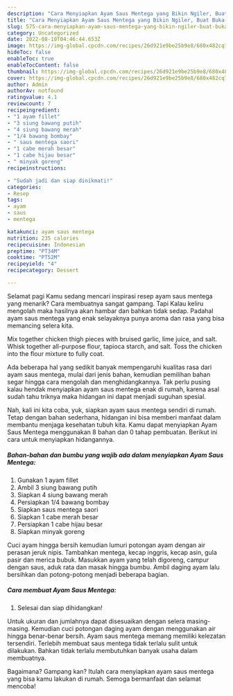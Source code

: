 ```yaml
---
description: "Cara Menyiapkan Ayam Saus Mentega yang Bikin Ngiler, Buat Buka Puasa}"
title: "Cara Menyiapkan Ayam Saus Mentega yang Bikin Ngiler, Buat Buka Puasa}"
slug: 575-cara-menyiapkan-ayam-saus-mentega-yang-bikin-ngiler-buat-buka-puasa
category: Uncategorized
date: 2022-08-10T04:46:44.653Z
image: https://img-global.cpcdn.com/recipes/26d921e9be25b9e8/680x482cq70/ayam-saus-mentega-foto-resep-utama.jpg
hideToc: false
enableToc: true
enableTocContent: false
thumbnail: https://img-global.cpcdn.com/recipes/26d921e9be25b9e8/680x482cq70/ayam-saus-mentega-foto-resep-utama.jpg
cover: https://img-global.cpcdn.com/recipes/26d921e9be25b9e8/680x482cq70/ayam-saus-mentega-foto-resep-utama.jpg
author: Admin
authorAv: notfound
ratingvalue: 4.1
reviewcount: 7
recipeingredient:
- "1 ayam fillet"
- "3 siung bawang putih"
- "4 siung bawang merah"
- "1/4 bawang bombay"
- " saus mentega saori"
- "1 cabe merah besar"
- "1 cabe hijau besar"
- " minyak goreng"
recipeinstructions:

- "Sudah jadi dan siap dinikmati!"
categories:
- Resep
tags:
- ayam
- saus
- mentega

katakunci: ayam saus mentega 
nutrition: 235 calories
recipecuisine: Indonesian
preptime: "PT34M"
cooktime: "PT52M"
recipeyield: "4"
recipecategory: Dessert

---
```



Selamat pagi Kamu sedang mencari inspirasi resep ayam saus mentega yang menarik? Cara membuatnya sangat gampang. Tapi Kalau keliru mengolah maka hasilnya akan hambar dan bahkan tidak sedap. Padahal ayam saus mentega yang enak selayaknya punya aroma dan rasa yang bisa memancing selera kita.


Mix together chicken thigh pieces with bruised garlic, lime juice, and salt. Whisk together all-purpose flour, tapioca starch, and salt. Toss the chicken into the flour mixture to fully coat.

Ada beberapa hal yang sedikit banyak mempengaruhi kualitas rasa dari ayam saus mentega, mulai dari jenis bahan, kemudian pemilihan bahan segar hingga cara mengolah dan menghidangkannya. Tak perlu pusing kalau hendak menyiapkan ayam saus mentega enak di rumah, karena asal sudah tahu triknya maka hidangan ini dapat menjadi suguhan spesial.


Nah, kali ini kita coba, yuk, siapkan ayam saus mentega sendiri di rumah. Tetap dengan bahan sederhana, hidangan ini bisa memberi manfaat dalam membantu menjaga kesehatan tubuh kita. Kamu dapat menyiapkan Ayam Saus Mentega menggunakan 8 bahan dan 0 tahap pembuatan. Berikut ini cara untuk menyiapkan hidangannya.

<!--inarticleads1-->

##### Bahan-bahan dan bumbu yang wajib ada dalam menyiapkan Ayam Saus Mentega:

1. Gunakan 1 ayam fillet
1. Ambil 3 siung bawang putih
1. Siapkan 4 siung bawang merah
1. Persiapkan 1/4 bawang bombay
1. Siapkan  saus mentega saori
1. Siapkan 1 cabe merah besar
1. Persiapkan 1 cabe hijau besar
1. Siapkan  minyak goreng


Cuci ayam hingga bersih kemudian lumuri potongan ayam dengan air perasan jeruk nipis. Tambahkan mentega, kecap inggris, kecap asin, gula pasir dan merica bubuk. Masukkan ayam yang telah digoreng, campur dengan saus, aduk rata dan masak hingga bumbu. Ambil daging ayam lalu bersihkan dan potong-potong menjadi beberapa bagian. 

<!--inarticleads2-->

##### Cara membuat Ayam Saus Mentega:


1. Selesai dan siap dihidangkan!

Untuk ukuran dan jumlahnya dapat disesuaikan dengan selera masing-masing. Kemudian cuci potongan daging ayam dengan menggunakan air hingga benar-benar bersih. Ayam saus mentega memang memiliki kelezatan tersendiri. Terlebih membuat saus mentega tidak terlalu sulit untuk dilakukan. Bahkan tidak terlalu membutuhkan banyak usaha dalam membuatnya. 

Bagaimana? Gampang kan? Itulah cara menyiapkan ayam saus mentega yang bisa kamu lakukan di rumah. Semoga bermanfaat dan selamat mencoba!
